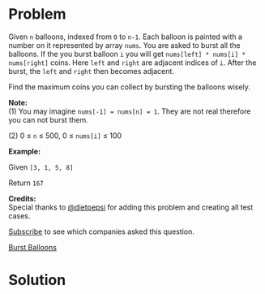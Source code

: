 
# Problem

Given `n` balloons, indexed from `0` to `n-1`. Each balloon is painted with a
number on it represented by array `nums`. You are asked to burst all the
balloons. If the you burst balloon `i` you will get `nums[left] * nums[i] *
nums[right]` coins. Here `left` and `right` are adjacent indices of `i`. After
the burst, the `left` and `right` then becomes adjacent.

Find the maximum coins you can collect by bursting the balloons wisely.

**Note:**   
(1) You may imagine `nums[-1] = nums[n] = 1`. They are not real therefore you
can not burst them.

(2) 0 ≤ `n` ≤ 500, 0 ≤ `nums[i]` ≤ 100

**Example:**

Given `[3, 1, 5, 8]`

Return `167`

**Credits:**  
Special thanks to [@dietpepsi](https://leetcode.com/discuss/user/dietpepsi)
for adding this problem and creating all test cases.

[Subscribe](/subscribe/) to see which companies asked this question.



[Burst Balloons](https://leetcode.com/problems/burst-balloons)

# Solution




